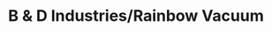 ---
title: "B & D Industries/Rainbow Vacuum"
url: /fresno/b-and-d-industries-rainbow-vacuum/
shop: shop
---